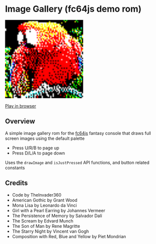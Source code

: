 # Image Gallery (fc64js demo rom)

[<img src="https://raw.githubusercontent.com/TheInvader360/fc64js/main/rom/demo/image-gallery/docs/demo.gif" width="256"/>](https://theinvader360.github.io/fc64js/rom/demo/image-gallery/)

[Play in browser](https://theinvader360.github.io/fc64js/rom/demo/image-gallery/)

## Overview

A simple image gallery rom for the [fc64js](https://github.com/TheInvader360/fc64js) fantasy console that draws full screen images using the default palette

* Press U/R/B to page up
* Press D/L/A to page down

Uses the `drawImage` and `isJustPressed` API functions, and button related constants

## Credits

* Code by TheInvader360
* American Gothic by Grant Wood
* Mona Lisa by Leonardo da Vinci
* Girl with a Pearl Earring by Johannes Vermeer
* The Persistence of Memory by Salvador Dalí
* The Scream by Edvard Munch
* The Son of Man by Rene Magritte
* The Starry Night by Vincent van Gogh
* Composition with Red, Blue and Yellow by Piet Mondrian
